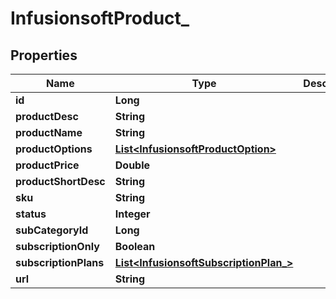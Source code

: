 
# InfusionsoftProduct_

## Properties
Name | Type | Description | Notes
------------ | ------------- | ------------- | -------------
**id** | **Long** |  |  [optional]
**productDesc** | **String** |  |  [optional]
**productName** | **String** |  |  [optional]
**productOptions** | [**List&lt;InfusionsoftProductOption&gt;**](InfusionsoftProductOption.md) |  |  [optional]
**productPrice** | **Double** |  |  [optional]
**productShortDesc** | **String** |  |  [optional]
**sku** | **String** |  |  [optional]
**status** | **Integer** |  |  [optional]
**subCategoryId** | **Long** |  |  [optional]
**subscriptionOnly** | **Boolean** |  |  [optional]
**subscriptionPlans** | [**List&lt;InfusionsoftSubscriptionPlan_&gt;**](InfusionsoftSubscriptionPlan_.md) |  |  [optional]
**url** | **String** |  |  [optional]



